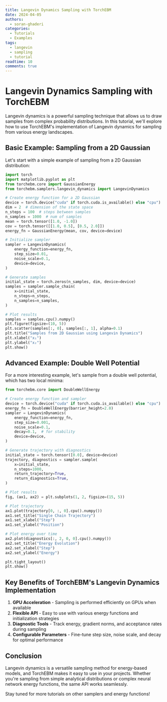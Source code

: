 ```yaml
---
title: Langevin Dynamics Sampling with TorchEBM
date: 2024-04-05
authors:
  - soran-ghaderi
categories:
  - Tutorials
  - Examples
tags:
  - langevin
  - sampling
  - tutorial
readtime: 10
comments: true
---
```


# Langevin Dynamics Sampling with TorchEBM

Langevin dynamics is a powerful sampling technique that allows us to draw samples from complex probability distributions. In this tutorial, we'll explore how to use TorchEBM's implementation of Langevin dynamics for sampling from various energy landscapes.

<!-- more -->

## Basic Example: Sampling from a 2D Gaussian

Let's start with a simple example of sampling from a 2D Gaussian distribution:

```python title="Basic Langevin Dynamics Sampling" linenums="1"
import torch
import matplotlib.pyplot as plt
from torchebm.core import GaussianEnergy
from torchebm.samplers.langevin_dynamics import LangevinDynamics

# Create energy function for a 2D Gaussian
device = torch.device("cuda" if torch.cuda.is_available() else "cpu")
dim = 2  # dimension of the state space
n_steps = 100  # steps between samples
n_samples = 1000  # num of samples
mean = torch.tensor([1.0, -1.0])
cov = torch.tensor([[1.0, 0.5], [0.5, 2.0]])
energy_fn = GaussianEnergy(mean, cov, device=device)

# Initialize sampler
sampler = LangevinDynamics(
    energy_function=energy_fn,
    step_size=0.01,
    noise_scale=0.1,
    device=device,
)

# Generate samples
initial_state = torch.zeros(n_samples, dim, device=device)
samples = sampler.sample_chain(
    x=initial_state,
    n_steps=n_steps,
    n_samples=n_samples,
)

# Plot results
samples = samples.cpu().numpy()
plt.figure(figsize=(10, 5))
plt.scatter(samples[:, 0], samples[:, 1], alpha=0.1)
plt.title("Samples from 2D Gaussian using Langevin Dynamics")
plt.xlabel("x₁")
plt.ylabel("x₂")
plt.show()
```

## Advanced Example: Double Well Potential

For a more interesting example, let's sample from a double well potential, which has two local minima:

```python title="Double Well Energy Sampling" linenums="1"
from torchebm.core import DoubleWellEnergy

# Create energy function and sampler
device = torch.device("cuda" if torch.cuda.is_available() else "cpu")
energy_fn = DoubleWellEnergy(barrier_height=2.0)
sampler = LangevinDynamics(
    energy_function=energy_fn,
    step_size=0.001,
    noise_scale=0.1,
    decay=0.1,  # for stability
    device=device,
)

# Generate trajectory with diagnostics
initial_state = torch.tensor([0.0], device=device)
trajectory, diagnostics = sampler.sample(
    x=initial_state,
    n_steps=1000,
    return_trajectory=True,
    return_diagnostics=True,
)

# Plot results
fig, (ax1, ax2) = plt.subplots(1, 2, figsize=(15, 5))

# Plot trajectory
ax1.plot(trajectory[0, :, 0].cpu().numpy())
ax1.set_title("Single Chain Trajectory")
ax1.set_xlabel("Step")
ax1.set_ylabel("Position")

# Plot energy over time
ax2.plot(diagnostics[:, 2, 0, 0].cpu().numpy())
ax2.set_title("Energy Evolution")
ax2.set_xlabel("Step")
ax2.set_ylabel("Energy")

plt.tight_layout()
plt.show()
```

## Key Benefits of TorchEBM's Langevin Dynamics Implementation

1. **GPU Acceleration** - Sampling is performed efficiently on GPUs when available
2. **Flexible API** - Easy to use with various energy functions and initialization strategies
3. **Diagnostic Tools** - Track energy, gradient norms, and acceptance rates during sampling
4. **Configurable Parameters** - Fine-tune step size, noise scale, and decay for optimal performance

## Conclusion

Langevin dynamics is a versatile sampling method for energy-based models, and TorchEBM makes it easy to use in your projects. Whether you're sampling from simple analytical distributions or complex neural network energy functions, the same API works seamlessly.

Stay tuned for more tutorials on other samplers and energy functions!
```

```